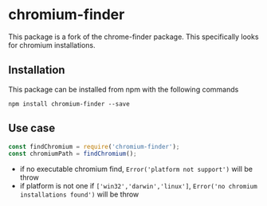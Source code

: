 

# chromium-finder  

This package is a fork of the chrome-finder package.
This specifically looks for chromium installations.

## Installation

This package can be installed from npm with the following commands

```shell
npm install chromium-finder --save
```

## Use case

```js
const findChromium = require('chromium-finder');
const chromiumPath = findChromium();
```

- if no executable chromium find, `Error('platform not support')` will be throw
- if platform is not one if `['win32','darwin','linux']`, `Error('no chromium installations found')` will be throw

